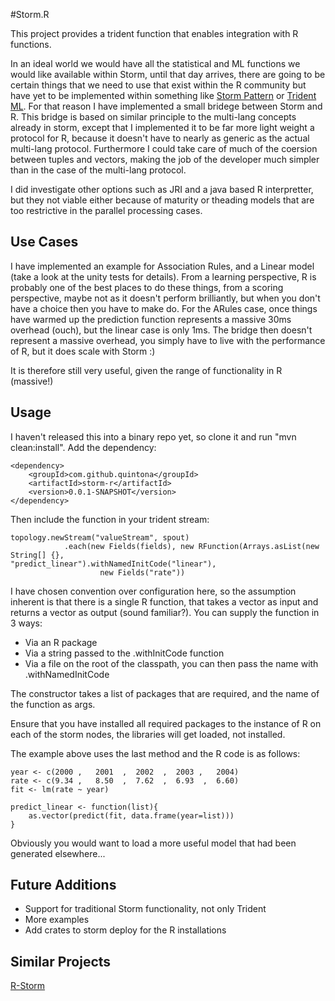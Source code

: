 #Storm.R

This project provides a trident function that enables integration with R functions. 

In an ideal world we would have all the statistical and ML functions we would like available within Storm, until that day arrives, there are going to be certain things that we need to use that exist within the R community but have yet to be implemented within something like [Storm Pattern](https://github.com/quintona/storm-pattern) or [Trident ML](https://github.com/pmerienne/trident-ml). For that reason I have implemented a small bridege between Storm and R. This bridge is based on similar principle to the multi-lang concepts already in storm, except that I implemented it to be far more light weight a protocol for R, because it doesn't have to nearly as generic as the actual multi-lang protocol. Furthermore I could take care of much of the coersion between tuples and vectors, making the job of the developer much simpler than in the case of the multi-lang protocol. 

I did investigate other options such as JRI and a java based R interpretter, but they not viable either because of maturity or theading models that are too restrictive in the parallel processing cases. 

## Use Cases

I have implemented an example for Association Rules, and a Linear model (take a look at the unity tests for details). From a learning perspective, R is probably one of the best places to do these things, from a scoring perspective, maybe not as it doesn't perform brilliantly, but when you don't have a choice then you have to make do. For the ARules case, once things have warmed up the prediction function represents a massive 30ms overhead (ouch), but the linear case is only 1ms. The bridge then doesn't represent a massive overhead, you simply have to live with the performance of R, but it does scale with Storm :)

It is therefore still very useful, given the range of functionality in R (massive!)

## Usage

I haven't released this into a binary repo yet, so clone it and run "mvn clean:install". Add the dependency:

	<dependency>
  		<groupId>com.github.quintona</groupId>
  		<artifactId>storm-r</artifactId>
  		<version>0.0.1-SNAPSHOT</version>
	</dependency>
	
Then include the function in your trident stream:

	topology.newStream("valueStream", spout)
				.each(new Fields(fields), new RFunction(Arrays.asList(new String[] {}, 				"predict_linear").withNamedInitCode("linear"),
						new Fields("rate"))
						
I have chosen convention over configuration here, so the assumption inherent is that there is a single R function, that takes a vector as input and returns a vector as output (sound familiar?). You can supply the function in 3 ways:

* Via an R package
* Via a string passed to the .withInitCode function
* Via a file on the root of the classpath, you can then pass the name with .withNamedInitCode

The constructor takes a list of packages that are required, and the name of the function as args. 

Ensure that you have installed all required packages to the instance of R on each of the storm nodes, the libraries will get loaded, not installed. 

The example above uses the last method and the R code is as follows:

	year <- c(2000 ,   2001  ,  2002  ,  2003 ,   2004)
	rate <- c(9.34 ,   8.50  ,  7.62  ,  6.93  ,  6.60)
	fit <- lm(rate ~ year)

	predict_linear <- function(list){
		as.vector(predict(fit, data.frame(year=list)))
	}

Obviously you would want to load a more useful model that had been generated elsewhere...

## Future Additions

* Support for traditional Storm functionality, not only Trident
* More examples
* Add crates to storm deploy for the R installations

## Similar Projects

[R-Storm](https://github.com/allenday/R-Storm)

